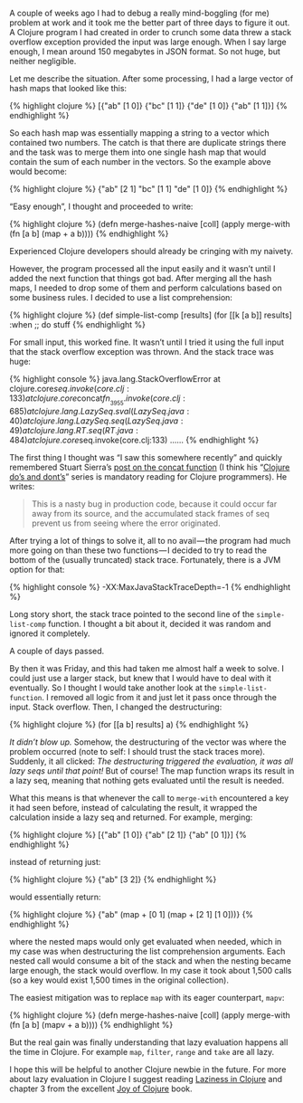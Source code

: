 A couple of weeks ago I had to debug a really mind-boggling (for me)
problem at work and it took me the better part of three days to figure
it out. A Clojure program I had created in order to crunch some data
threw a stack overflow exception provided the input was large enough.
When I say large enough, I mean around 150 megabytes in JSON format.
So not huge, but neither negligible.

Let me describe the situation. After some processing, I had a large
vector of hash maps that looked like this:

{% highlight clojure %}
[{"ab" [1 0]} {"bc" [1 1]} {"de" [1 0]} {"ab" [1 1]}]
{% endhighlight %}

So each hash map was essentially mapping a string to a vector which
contained two numbers. The catch is that there are duplicate strings
there and the task was to merge them into one single hash map that
would contain the sum of each number in the vectors. So the example
above would become:

{% highlight clojure %}
{"ab" [2 1] "bc" [1 1] "de" [1 0]}
{% endhighlight %}

“Easy enough”, I thought and proceeded to write:

{% highlight clojure %}
(defn merge-hashes-naive [coll]
  (apply merge-with (fn [a b] (map + a b))))
{% endhighlight %}

Experienced Clojure developers should already be cringing with my
naivety.

However, the program processed all the input easily and it wasn’t until
I added the next function that things got bad. After merging all the
hash maps, I needed to drop some of them and perform calculations based
on some business rules. I decided to use a list comprehension:

{% highlight clojure %}
(def simple-list-comp [results]
  (for [[k [a b]] results]
    :when ;; do stuff
{% endhighlight %}

For small input, this worked fine. It wasn’t until I tried it using
the full input that the stack overflow exception was thrown. And the
stack trace was huge:

{% highlight console %}
java.lang.StackOverflowError
     at clojure.core$seq.invoke(core.clj:133)
     at clojure.core$concat$fn__3955.invoke(core.clj:685)
     at clojure.lang.LazySeq.sval(LazySeq.java:40)
     at clojure.lang.LazySeq.seq(LazySeq.java:49)
     at clojure.lang.RT.seq(RT.java:484)
     at clojure.core$seq.invoke(core.clj:133)
     ......
{% endhighlight %}

The first thing I thought was “I saw this somewhere recently” and
quickly remembered Stuart Sierra’s [post on the concat function](http://stuartsierra.com/2015/04/26/clojure-donts-concat)
(I think his “[Clojure do’s and dont’s](http://stuartsierra.com/tag/dos-and-donts)”
series is mandatory reading for Clojure programmers). He writes:

> This is a nasty bug in production code, because it could occur far
> away from its source, and the accumulated stack frames of seq prevent
> us from seeing where the error originated.

After trying a lot of things to solve it, all to no avail — the program
had much more going on than these two functions — I decided to try to
read the bottom of the (usually truncated) stack trace. Fortunately,
there is a JVM option for that:

{% highlight console %}
-XX:MaxJavaStackTraceDepth=-1
{% endhighlight %}

Long story short, the stack trace pointed to the second line of the
`simple-list-comp` function. I thought a bit about it, decided it was
random and ignored it completely.

A couple of days passed.

By then it was Friday, and this had taken me almost half a week to
solve. I could just use a larger stack, but knew that I would have
to deal with it eventually. So I thought I would take another look at
the `simple-list-function`. I removed all logic from it and just let it
pass once through the input. Stack overflow. Then, I changed the
destructuring:

{% highlight clojure %}
(for [[a b] results] a)
{% endhighlight %}

*It didn’t blow up.* Somehow, the destructuring of the vector was where
the problem occurred (note to self: I should trust the stack traces
more). Suddenly, it all clicked: *The destructuring triggered the
evaluation, it was all lazy seqs until that point!* But of course!
The map function wraps its result in a lazy seq, meaning that nothing
gets evaluated until the result is needed.

What this means is that whenever the call to `merge-with` encountered
a key it had seen before, instead of calculating the result, it wrapped
the calculation inside a lazy seq and returned. For example, merging:

{% highlight clojure %}
[{"ab" [1 0]} {"ab" [2 1]} {"ab" [0 1]}]
{% endhighlight %}

instead of returning just:

{% highlight clojure %}
{"ab" [3 2]}
{% endhighlight %}

would essentially return:

{% highlight clojure %}
{"ab" (map + [0 1] (map + [2 1] [1 0]))}
{% endhighlight %}

where the nested maps would only get evaluated when needed, which in my
case was when destructuring the list comprehension arguments. Each
nested call would consume a bit of the stack and when the nesting
became large enough, the stack would overflow. In my case it took about
1,500 calls (so a key would exist 1,500 times in the original
collection).

The easiest mitigation was to replace `map` with its eager counterpart,
`mapv`:

{% highlight clojure %}
(defn merge-hashes-naive [coll]
  (apply merge-with (fn [a b] (mapv + a b))))
{% endhighlight %}

But the real gain was finally understanding that lazy evaluation
happens all the time in Clojure. For example `map`, `filter`, `range`
and `take` are all lazy.

I hope this will be helpful to another Clojure newbie in the future.
For more about lazy evaluation in Clojure I suggest reading [Laziness in Clojure](http://clojure-doc.org/articles/language/laziness.html)
and chapter 3 from the excellent [Joy of Clojure](https://www.manning.com/books/the-joy-of-clojure-second-edition)
book.

